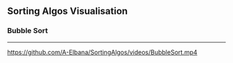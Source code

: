 ## Sorting Algos Visualisation

### Bubble Sort
---


https://github.com/A-Elbana/SortingAlgos/videos/BubbleSort.mp4

  
